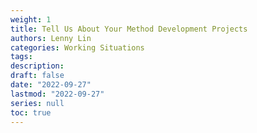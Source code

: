 ```yaml
---
weight: 1
title: Tell Us About Your Method Development Projects
authors: Lenny Lin
categories: Working Situations
tags: 
description: 
draft: false
date: "2022-09-27"
lastmod: "2022-09-27"
series: null
toc: true
---
```




